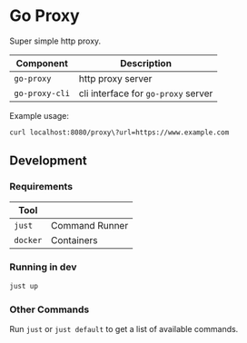 # Go Proxy

Super simple http proxy.

| Component      | Description                         |
| -------------- | ----------------------------------- |
| `go-proxy`     | http proxy server                   |
| `go-proxy-cli` | cli interface for `go-proxy` server |

Example usage:

```bash
curl localhost:8080/proxy\?url=https://www.example.com
```

## Development

### Requirements

| Tool     |                |
| -------- | -------------- |
| `just`   | Command Runner |
| `docker` | Containers     |

### Running in dev

```bash
just up
```

### Other Commands

Run `just` or `just default` to get a list of available commands.
